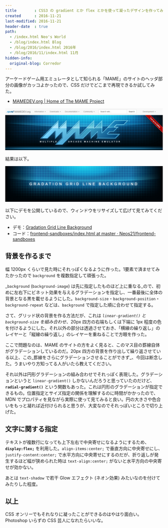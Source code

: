 ```yaml
---
title        : CSS3 の gradient とか flex とかを使って凝ったデザインを作ってみた
created      : 2016-11-21
last-modified: 2016-11-21
header-date  : true
path:
  - /index.html Neo's World
  - /blog/index.html Blog
  - /blog/2016/index.html 2016年
  - /blog/2016/11/index.html 11月
hidden-info:
  original-blog: Corredor
---
```


アーケードゲーム用エミュレータとして知られる「MAME」のサイトのヘッダ部分の画像がカッコよかったので、CSS だけでどこまで再現できるか試してみた。

- [MAMEDEV.org | Home of The MAME Project](http://www.mame.net/)

![このデザインを CSS だけで再現したい](21-01-01.png)

結果は以下。

![再現した結果](21-01-02.png)

以下にデモを公開しているので、ウィンドウをリサイズして広げて見てみてください。

- デモ：[Gradation Grid Line Background](https://neos21.github.io/frontend-sandboxes/gradation-grid-line-background/index.html)
- コード：[frontend-sandboxes/index.html at master · Neos21/frontend-sandboxes](https://github.com/neos21/frontend-sandboxes/blob/master/gradation-grid-line-background/index.html)

## 背景を作るまで

幅 1200px くらいで見た時にそれっぽくなるように作った。1要素で済ませてみたかったので `background` を複数指定して頑張った。

_`background` (`background-image`) は先に指定したものほど上に重なる_ので、初めに左右下にビネット効果を与えるグラデーションを指定し、一番最後に全体の背景となる黒を載せるようにした。`background-size`・`background-position`・`background-repeat` などは、`background` で指定した順に合わせて指定する。

さて、グリッド状の背景を作る方法だが、これは _`linear-gradient()` と `background-size` を組み合わせ_、20px 四方の右端もしくは下端に 1px 程度の色を付けるようにした。それ以外の部分は透過させておき、「横線の繰り返し」のレイヤーと「縦線の繰り返し」のレイヤーを重ねることで方眼を作った。

ここで問題なのは、MAME のサイトの方をよく見ると、このマス目の罫線自体がグラデーションしているのだ。20px 四方の背景を作り出して繰り返させている以上、この_罫線をさらにグラデーションさせることができず_、今回は断念した。うまいやり方知ってる人がいたら教えてください。

それ以外は円形グラデーションの組み合わせでそれっぽく表現した。グラデーションというと `linear-gradient()` しかないんだろうと思っていたのだけど、**`radial-gradient()`** という関数もあった。これは円形のグラデーションが指定できるもの。位置指定とサイズ指定の関係を理解するのに時間がかかったので、MDN でプロパティを見ながら実際に使って見てみると良い。円の大きさや色合いをもっと凝れば近付けられると思うが、大変なのでそれっぽいところで切り上げた。

## 文字に関する指定

テキストが複数行になっても上下左右で中央寄せになるようにするため、**`display:flex;`** を利用した。`align-items:center;` で垂直方向に中央寄せにし、`justify-content:center;` で水平方向に中央寄せにするのだが、折り返しが発生するほど幅が狭められた時は `text-align:center;` がないと水平方向の中央寄せが効かない。

あとは `text-shadow` で若干 Glow エフェクト (ネオン効果) みたいなのを付けてみたりした程度。

## 以上

CSS オンリーでもそれなりに凝ったことができるのはやはり面白い。Photoshop いらずの CSS 芸人になれたらいいな。
